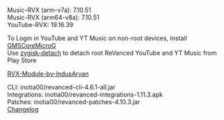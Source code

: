 Music-RVX (arm-v7a): 7.10.51  
Music-RVX (arm64-v8a): 7.10.51  
YouTube-RVX: 19.16.39  

To Login in YouTube and YT Music on non-root devices, Install [GMSCoreMicroG](https://github.com/ReVanced/GmsCore/releases)  
Use [zygisk-detach](https://github.com/j-hc/zygisk-detach) to detach root ReVanced YouTube and YT Music from Play Store  

[RVX-Module-by-IndusAryan](https://github.com/IndusAryan/RVX-Module)
  
CLI: inotia00/revanced-cli-4.6.1-all.jar  
Integrations: inotia00/revanced-integrations-1.11.3.apk  
Patches: inotia00/revanced-patches-4.10.3.jar  
[Changelog](https://github.com/inotia00/revanced-patches/releases/tag/v4.10.3)  
